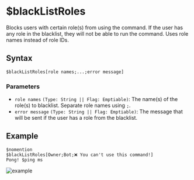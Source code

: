 # $blackListRoles
Blocks users with certain role(s) from using the command. If the user has any role in the blacklist, they will not be able to run the command. Uses role names instead of role IDs.

## Syntax
```
$blackListRoles[role names;...;error message]
```

 ### Parameters
- `role names` `(Type: String || Flag: Emptiable)`: The name(s) of the role(s) to blacklist. Separate role names using `;`.
- `error message` `(Type: String || Flag: Emptiable)`: The message that will be sent if the user has a role from the blacklist.

## Example
```
$nomention
$blackListRoles[Owner;Bot;❌ You can't use this command!]
Pong! $ping ms
```

![example](https://user-images.githubusercontent.com/113303649/210046896-9e45b0c5-68f1-49b8-9bf0-90694df688cf.png)

